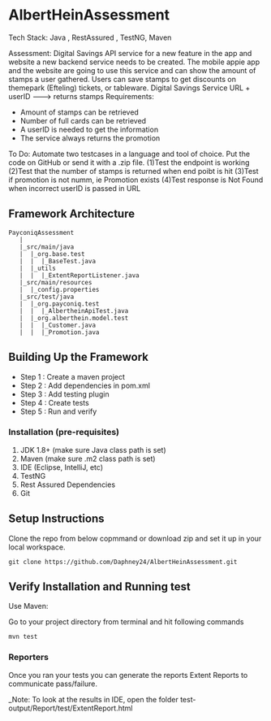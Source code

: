 # AlbertHeinAssessment

Tech Stack: Java , RestAssured , TestNG, Maven

Assessment:
Digital Savings API service for a new feature in the app and website a new backend service needs to be created. The mobile appie app and the website are going to use this service and can show the amount of stamps a user gathered. Users can save stamps to get discounts on themepark (Efteling) tickets, or tableware. 
Digital Savings Service URL + userID ---> returns stamps 
Requirements: 
- Amount of stamps can be retrieved 
- Number of full cards can be retrieved 
- A userID is needed to get the information 
- The service always returns the promotion

To Do:
Automate two testcases in a language and tool of choice. Put the code on GitHub or send it with a .zip file.
(1)Test the endpoint is working
(2)Test that the number of stamps is returned when end poibt is hit
(3)Test if promotion is not numm, ie Promotion exists
(4)Test response is Not Found when incorrect userID is passed in URL


Framework Architecture
--------------
    PayconiqAssessment
	   |
       |_src/main/java
       |  |_org.base.test
       |  |  |_BaseTest.java   
       |  |_utils
       |  |  |_ExtentReportListener.java
	   |_src/main/resources
       |  |_config.properties
	   |_src/test/java
       |  |_org.payconiq.test
	   |  |  |_AlbertheinApiTest.java
       |  |_org.alberthein.model.test
       |  |  |_Customer.java
       |  |  |_Promotion.java

   
Building Up the Framework
--------------
	
* Step 1 : Create a maven project
* Step 2 : Add dependencies in pom.xml
* Step 3 : Add testing plugin
* Step 4 : Create tests
* Step 5 : Run and verify

### Installation (pre-requisites)
1. JDK 1.8+ (make sure Java class path is set)
2. Maven (make sure .m2 class path is set)
3. IDE (Eclipse, IntelliJ, etc)
4. TestNG
5. Rest Assured Dependencies
6. Git

Setup Instructions
--------------
Clone the repo from below copmmand or download zip and set it up in your local workspace.
```
git clone https://github.com/Daphney24/AlbertHeinAssessment.git
```

Verify Installation and Running test
--------------
Use Maven:
	
Go to your project directory from terminal and hit following commands
```
mvn test
```
	
	
### Reporters
	
Once you ran your tests you can generate the reports Extent Reports to communicate pass/failure.

_Note: To look at the results in IDE, open the folder test-output/Report/test/ExtentReport.html 
